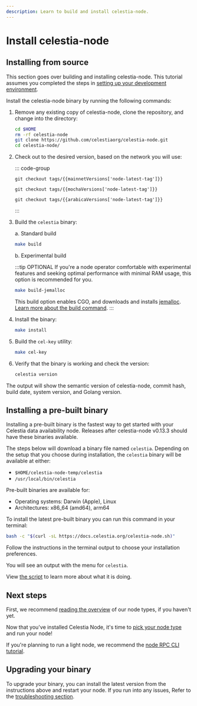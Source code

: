 ```yaml
---
description: Learn to build and install celestia-node.
---
```


# Install celestia-node

<!-- markdownlint-disable MD033 -->
<script setup>
import constants from '/.vitepress/constants/constants.js'
import arabicaVersions from '/.vitepress/constants/arabica_versions.js'
import mochaVersions from '/.vitepress/constants/mocha_versions.js'
import mainnetVersions from '/.vitepress/constants/mainnet_versions.js'
</script>

## Installing from source

This section goes over building and installing celestia-node. This
tutorial assumes you completed the steps in
[setting up your development environment](./environment.md).

Install the celestia-node binary by running the following
commands:

1. Remove any existing copy of celestia-node, clone the repository,
   and change into the directory:

   ```bash
   cd $HOME
   rm -rf celestia-node
   git clone https://github.com/celestiaorg/celestia-node.git
   cd celestia-node/
   ```

2. Check out to the desired version, based on the network you will use:

   ::: code-group

   ```bash-vue [Mainnet Beta]
   git checkout tags/{{mainnetVersions['node-latest-tag']}}
   ```

   ```bash-vue [Mocha]
   git checkout tags/{{mochaVersions['node-latest-tag']}}
   ```

   ```bash-vue [Arabica]
   git checkout tags/{{arabicaVersions['node-latest-tag']}}
   ```

   :::

3. Build the `celestia` binary:

   a. Standard build

   ```bash
   make build
   ```

   b. Experimental build

   :::tip OPTIONAL
   If you're a node operator comfortable with experimental features and
   seeking optimal performance with minimal RAM usage, this option is
   recommended for you.

   ```bash
   make build-jemalloc
   ```

   This build option enables CGO, and downloads and installs
   [jemalloc](https://jemalloc.net/).
   [Learn more about the build command](https://github.com/celestiaorg/celestia-node/releases/tag/v0.12.1#:~:text=%F0%9F%8F%97%EF%B8%8F-,New%20build%20option,-%3A%20Makefile%20now%20has).
   :::

4. Install the binary:

   ```bash
   make install
   ```

5. Build the `cel-key` utility:

   ```bash
   make cel-key
   ```

6. Verify that the binary is working and check the version:

   ```bash
   celestia version
   ```

The output will show the semantic version of celestia-node,
commit hash, build date, system version, and Golang version.

## Installing a pre-built binary

Installing a pre-built binary is the fastest way to get started with your
Celestia data availability node. Releases after celestia-node v0.13.3 should have
these binaries available.

The steps below will download a binary file named `celestia`.
Depending on the setup that you choose during installation, the `celestia`
binary will be available at either:

- `$HOME/celestia-node-temp/celestia`
- `/usr/local/bin/celestia`

Pre-built binaries are available for:

- Operating systems: Darwin (Apple), Linux
- Architectures: x86_64 (amd64), arm64

To install the latest pre-built binary you can run this command in your
terminal:

```bash
bash -c "$(curl -sL https://docs.celestia.org/celestia-node.sh)"
```

Follow the instructions in the terminal output to choose your installation
preferences.

You will see an output with the menu for `celestia`.

View [the script](https://github.com/celestiaorg/docs/tree/main/public/celestia-node.sh)
to learn more about what it is doing.

## Next steps

First, we recommend [reading the overview](./overview.md)
of our node types, if you haven't yet.

Now that you've installed Celestia Node, it's time to
[pick your node type](./decide-node.md) and run your node!

If you're planning to run a light node,
we recommend the [node RPC CLI tutorial](../developers/node-tutorial.md).

## Upgrading your binary

To upgrade your binary, you can install the latest version from the
instructions above and restart your node. If you run into any issues,
Refer to the [troubleshooting section](./celestia-node-troubleshooting.md).
